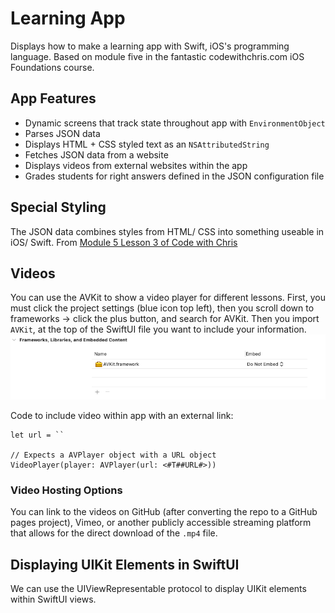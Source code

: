 # Learning App
Displays how to make a learning app with Swift, iOS's programming language. Based on module five in the fantastic codewithchris.com iOS Foundations course.

## App Features
- Dynamic screens that track state throughout app with `EnvironmentObject`
- Parses JSON data
- Displays HTML + CSS styled text as an `NSAttributedString`
- Fetches JSON data from a website
- Displays videos from external websites within the app
- Grades students for right answers defined in the JSON configuration file

## Special Styling
The JSON data combines styles from HTML/ CSS into something useable in iOS/ Swift. From [Module 
5 Lesson 3 of Code with Chris](https://learn.codewithchris.com/courses/take/foundations/lessons/22274485-lesson-3-parsing-the-json-data)

## Videos
You can use the AVKit to show a video player for different lessons. First, you must click the project settings (blue icon
top left), then you scroll down to frameworks -> click the plus button, and search for AVKit. Then you import `AVKit`, at the top of the SwiftUI file you want to include your information.
![AVKit button](img/framework.png)

Code to include video within app with an external link:
```
let url = ``

// Expects a AVPlayer object with a URL object
VideoPlayer(player: AVPlayer(url: <#T##URL#>))
```

### Video Hosting Options
You can link to the videos on GitHub (after converting the repo to a GitHub pages project), Vimeo, or another publicly accessible streaming platform that allows for the direct download of the `.mp4` file.

## Displaying UIKit Elements in SwiftUI
We can use the UIViewRepresentable protocol to display UIKit elements within SwiftUI views.
